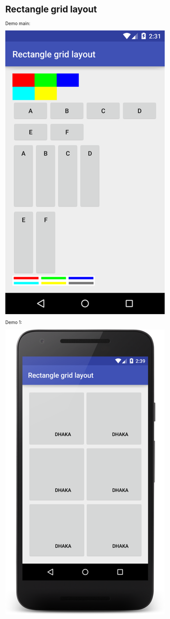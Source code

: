 # Rectangle grid layout
Demo main:

![](https://github.com/bulbulhossen/Rectangle_grid_layout/blob/master/demo1.png?raw=true)

Demo 1:

![](https://github.com/bulbulhossen/Rectangle_grid_layout/blob/master/demomain.png?raw=true)
